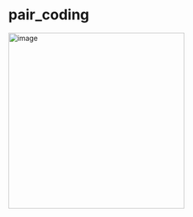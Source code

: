 # pair_coding

<img width="350" alt="image" src="https://github.com/NalaJang/pair_coding/assets/73895803/1b302281-5270-4dab-b9ae-2b7c56b310e8">
